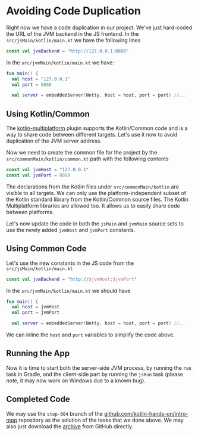 # Avoiding Code Duplication

Right now we have a code duplication in our project. We've just hard-coded
the URL of the JVM backend in the JS frontend. In the `src/jsMain/kotlin/main.kt`
we have the following lines

```kotlin
const val jvmBackend = "http://127.0.0.1:8888"
```

In the `src/jvmMain/kotlin/main.kt` we have:

```kotlin
fun main() {
  val host = "127.0.0.1"
  val port = 8888

  val server = embeddedServer(Netty, host = host, port = port) //...
```

## Using Kotlin/Common

The [kotlin-multiplatform](https://kotlinlang.org/docs/reference/building-mpp-with-gradle.html) plugin
supports the Kotlin/Common code and is a way to share code
between different targets. Let's use it now to avoid duplication
of the JVM server address. 

Now we need to create the common file for the project by the
`src/commonMain/kotlin/common.kt` path with the following contents

```kotlin
const val jvmHost = "127.0.0.1"
const val jvmPort = 8888
``` 

The declarations from the Kotlin files under
`src/commonMain/kotlin` are visible to all targets. We can only
use the platform-independent subset of the Kotlin standard library
from the Kotlin/Common source files. The Kotlin Multiplatform libraries are allowed too.
It allows us to easily share code between platforms.

Let's now update the code in both the `jsMain` and `jvmMain` source
sets to use the newly added `jvmHost` and `jvmPort` constants.

## Using Common Code

Let's use the new constants in the JS code from the `src/jsMain/kotlin/main.kt`

```kotlin
const val jvmBackend = "http://$jvmHost:$jvmPort"
```

In the `src/jvmMain/kotlin/main.kt` we should have

```kotlin
fun main() {
  val host = jvmHost
  val port = jvmPort

  val server = embeddedServer(Netty, host = host, port = port) //...
```

We can inline the `host` and `port` variables to simplify the code above.

## Running the App

Now it is time to start both the server-side JVM process,
by running the `run` task in Gradle, and the client-side
part by running the `jsRun` task (please note, it may
now work on Windows due to a known bug).

## Completed Code

We may use the `step-004` branch of the
[github.com/kotlin-hands-on/intro-mpp](https://github.com/kotlin-hands-on/intro-mpp)
repository as the solution of the tasks that we done above. 
We may also just download the
[archive](https://github.com/kotlin-hands-on/intro-mpp/archive/step-004.zip)
from GitHub directly.
  